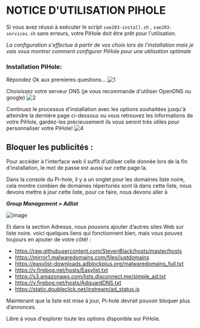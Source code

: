 # NOTICE D'UTILISATION PIHOLE
Si vous avez réussi à exécuter le script `sae203-install.sh` ,  `sae203-services.sh` sans erreurs, votre PiHole doit être prêt pour l'utilisation.

_La configuration s'effectue à partir de vos choix lors de l'installation mais je vais vous montrer comment configurer PiHole pour une utilisation optimale_
### Installation PiHole:

Répondez Ok aux premieres questions...
![1](https://user-images.githubusercontent.com/78689752/159179310-c9025c1d-da4f-4f00-96d2-ef62286afe2a.png)

Choisissez votre serveur DNS (je vous recommande d'utiliser OpenDNS ou google)
![2](https://user-images.githubusercontent.com/78689752/159179502-e4b7765f-d1f1-4bef-942f-ee9d0c7378df.png)

Continuez le processus d’installation avec les options souhaitées jusqu'à atteindre la dernière page ci-dessous ou vous retrouvez les informations de votre PiHole, gardez-les précieusement ils vous seront très utiles pour personnaliser votre PiHole!
![4](https://user-images.githubusercontent.com/78689752/159179730-9a2d47b2-4bcf-4029-9193-dc0543aaadf4.png)

## Bloquer les publicités :
Pour accéder à l'interface web il suffit d'utiliser celle donnée lors de la fin d'installation, le mot de passe est aussi sur cette page la.

Dans la console du Pi-hole, il y a un onglet pour les domaines liste noire, cela montre combien de domaines répertoriés sont là dans cette liste, nous devons mettre à jour cette liste, pour ce faire, nous devons aller à


_**Group Management > Adlist**_


![image](https://user-images.githubusercontent.com/78689752/159183821-f5bf7d08-80f9-498a-a4b5-c7c36f184edb.png)

Et dans la section Adresse, nous pouvons ajouter d’autres sites Web sur liste noire. voici quelques liens qui fonctionnent bien, mais vous pouvez toujours en ajouter de votre côté! :
- https://raw.githubusercontent.com/StevenBlack/hosts/master/hosts
- https://mirror1.malwaredomains.com/files/justdomains
- https://easylist-downloads.adblockplus.org/malwaredomains_full.txt
- https://v.firebog.net/hosts/Easylist.txt
- https://s3.amazonaws.com/lists.disconnect.me/simple_ad.txt
- https://v.firebog.net/hosts/AdguardDNS.txt
- https://static.doubleclick.net/instream/ad_status.js

Maintenant que la liste est mise à jour, Pi-hole devrait pouvoir bloquer plus d’annonces.

Libre à vous d'explorer toute les options disponible sur PiHole.
